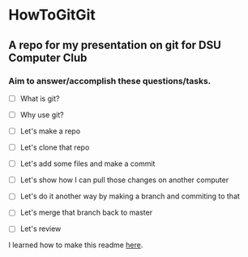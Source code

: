 # HowToGitGit
## A repo for my presentation on git for DSU Computer Club

### Aim to answer/accomplish these questions/tasks.
- [ ] What is git?
- [ ] Why use git?
- [ ] Let's make a repo
- [ ] Let's clone that repo
- [ ] Let's add some files and make a commit
- [ ] Let's show how I can pull those changes on another computer
- [ ] Let's do it another way by making a branch and commiting to that
- [ ] Let's merge that branch back to master
- [ ] Let's review




I learned how to make this readme [here](https://help.github.com/articles/basic-writing-and-formatting-syntax/#links).

